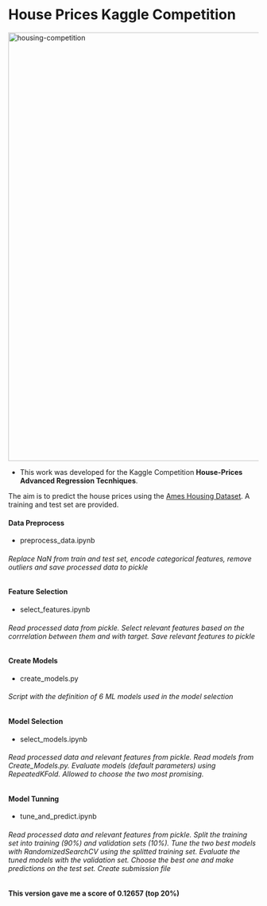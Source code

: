 # House Prices Kaggle Competition

<img width="862" alt="housing-competition" src="https://user-images.githubusercontent.com/95075305/176886462-d891a78a-8b7b-497a-a14e-983d79105e67.png">

- This work was developed for the Kaggle Competition **House-Prices Advanced Regression Tecnhiques**.

The aim is to predict the house prices using the <ins>Ames Housing Dataset</ins>. A training and test set are provided.

#### Data Preprocess
- preprocess_data.ipynb

###### Replace NaN from train and test set, encode categorical features, remove outliers and save processed data to pickle

#### Feature Selection
- select_features.ipynb

###### Read processed data from pickle. Select relevant features based on the corrrelation between them and with target. Save relevant features to pickle

#### Create Models
- create_models.py

###### Script with the definition of 6 ML models used in the model selection

#### Model Selection
- select_models.ipynb

###### Read processed data and relevant features from pickle. Read models from Create_Models.py. Evaluate models (default parameters) using RepeatedKFold. Allowed to choose the two most promising. 

#### Model Tunning
- tune_and_predict.ipynb

###### Read processed data and relevant features from pickle. Split the training set into training (90%) and validation sets (10%). Tune the two best models with RandomizedSearchCV using the splitted training set. Evaluate the tuned models with the validation set. Choose the best one and make predictions on the test set. Create submission file

**This version gave me a score of 0.12657 (top 20%)**
